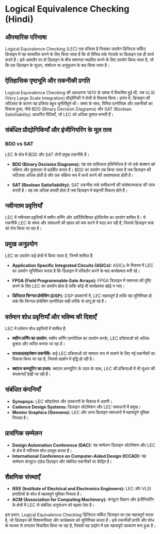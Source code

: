 # Logical Equivalence Checking (Hindi)

## औपचारिक परिभाषा

Logical Equivalence Checking (LEC) एक प्रक्रिया है जिसका उपयोग डिजिटल सर्किट डिजाइन में यह सत्यापित करने के लिए किया जाता है कि दो विभिन्न तर्क नेटवर्क या डिज़ाइन एक ही कार्य करते हैं। इसे आमतौर पर दो डिज़ाइन के बीच समानता स्थापित करने के लिए उपयोग किया जाता है, जो कि एक डिज़ाइन के सुधार, संशोधन या अनुकूलन के बाद किया जाता है। 

## ऐतिहासिक पृष्ठभूमि और तकनीकी प्रगति

Logical Equivalence Checking की अवधारणा 1970 के दशक में विकसित हुई थी, जब VLSI (Very Large Scale Integration) प्रौद्योगिकी ने तेजी से विकास किया। प्रारंभ में, डिजाइन की जटिलता के कारण यह प्रक्रिया बहुत चुनौतीपूर्ण थी। समय के साथ, विभिन्न एल्गोरिदम और तकनीकों का विकास हुआ, जैसे BDD (Binary Decision Diagrams) और SAT (Boolean Satisfiability) आधारित विधियाँ, जो LEC को अधिक कुशल बनाती हैं। 

## संबंधित प्रौद्योगिकियाँ और इंजीनियरिंग के मूल तत्व

### BDD vs SAT

LEC के क्षेत्र में BDD और SAT दोनों प्रमुख तकनीकें हैं। 

- **BDD (Binary Decision Diagrams):** यह एक ग्राफिकल प्रतिनिधित्व है जो तर्क फ़ंक्शन को संक्षिप्त और कुशलता से प्रदर्शित करता है। BDD का उपयोग तब किया जाता है जब डिज़ाइन की जटिलता अधिक होती है और एक संक्षिप्त रूप में कार्य करने की आवश्यकता होती है।

- **SAT (Boolean Satisfiability):** SAT तकनीक तर्क समीकरणों की संतोषजनकता की जांच करती है। यह तब अधिक प्रभावी होता है जब डिज़ाइन में बाइनरी विकल्प होते हैं।

## नवीनतम प्रवृत्तियाँ

LEC में नवीनतम प्रवृत्तियों में मशीन लर्निंग और आर्टिफिशियल इंटेलिजेंस का उपयोग शामिल है। ये तकनीकें LEC के समय और संसाधनों की खपत को कम करने में मदद कर रही हैं, जिससे डिज़ाइन चक्र को तेज किया जा रहा है। 

## प्रमुख अनुप्रयोग

LEC का उपयोग कई क्षेत्रों में किया जाता है, जिनमें शामिल हैं:

- **Application Specific Integrated Circuits (ASICs):** ASICs के विकास में LEC का उपयोग सुनिश्चित करता है कि डिज़ाइन में परिवर्तन करने के बाद कार्यक्षमता बनी रहे।

- **FPGA (Field Programmable Gate Arrays):** FPGA डिज़ाइन में समानता की पुष्टि करने के लिए LEC का उपयोग होता है ताकि कोई भी कार्यक्षमता खोई न जाए।

- **डिजिटल सिग्नल प्रोसेसिंग (DSP):** DSP उपकरणों में, LEC महत्वपूर्ण है ताकि यह सुनिश्चित हो सके कि सिग्नल प्रोसेसिंग एल्गोरिदम सही तरीके से लागू हो रहे हैं।

## वर्तमान शोध प्रवृत्तियाँ और भविष्य की दिशाएँ

LEC में वर्तमान शोध प्रवृत्तियों में शामिल हैं:

- **मशीन लर्निंग का उपयोग:** मशीन लर्निंग एल्गोरिदम का उपयोग करके, LEC प्रक्रियाओं को अधिक कुशल और त्वरित बनाया जा रहा है।

- **पारलललाइजेशन तकनीकें:** कई LEC प्रक्रियाओं को समांतर रूप से चलाने के लिए नई तकनीकों का विकास किया जा रहा है, जिससे प्रदर्शन में वृद्धि हो रही है।

- **क्वांटम कम्प्यूटिंग का प्रभाव:** क्वांटम कम्प्यूटिंग के उदय के साथ, LEC की प्रक्रियाओं में भी सुधार की संभावनाएँ देखी जा रही हैं।

## संबंधित कंपनियाँ

- **Synopsys:** LEC सॉफ़्टवेयर और उपकरणों के विकास में अग्रणी।
- **Cadence Design Systems:** डिज़ाइन ऑटोमेशन और LEC समाधानों में प्रमुख।
- **Mentor Graphics (Siemens):** LEC और अन्य डिज़ाइन समाधानों में महत्वपूर्ण भूमिका निभाता है।

## प्रासंगिक सम्मेलन

- **Design Automation Conference (DAC):** यह सम्मेलन डिज़ाइन ऑटोमेशन और LEC के क्षेत्र में नवीनतम शोध प्रस्तुत करता है।
- **International Conference on Computer-Aided Design (ICCAD):** यह सम्मेलन कंप्यूटर-एडेड डिज़ाइन और संबंधित तकनीकों पर केंद्रित है।

## शैक्षणिक संस्थाएँ

- **IEEE (Institute of Electrical and Electronics Engineers):** LEC और VLSI प्रणालियों के शोध में महत्वपूर्ण भूमिका निभाता है।
- **ACM (Association for Computing Machinery):** कंप्यूटर विज्ञान और इंजीनियरिंग के क्षेत्रों में LEC से संबंधित अनुसंधान को बढ़ावा देता है।

इस प्रकार, Logical Equivalence Checking डिजिटल सर्किट डिजाइन का एक महत्वपूर्ण घटक है, जो डिज़ाइन की विश्वसनीयता और कार्यक्षमता को सुनिश्चित करता है। इसे तकनीकी प्रगति और शोध के माध्यम से लगातार विकसित किया जा रहा है, जिससे यह उद्योग में एक महत्वपूर्ण उपकरण बना हुआ है।